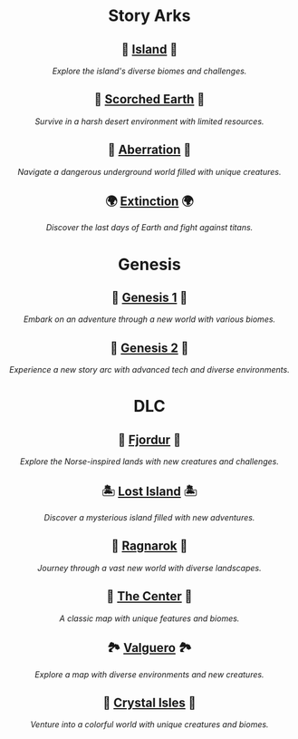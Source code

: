 <div style="text-align: center;">

<h1><strong>Story Arks</strong></h1>

<h2>🌴 <a href="Island.md">Island</a> 🌴</h2>
<p><em>Explore the island's diverse biomes and challenges.</em></p>

<h2>🌵 <a href="Scorched-Earth.md">Scorched Earth</a> 🌵</h2>
<p><em>Survive in a harsh desert environment with limited resources.</em></p>

<h2>🦠 <a href="Aberration.md">Aberration</a> 🦠</h2>
<p><em>Navigate a dangerous underground world filled with unique creatures.</em></p>

<h2>🌍 <a href="Extinction.md">Extinction</a> 🌍</h2>
<p><em>Discover the last days of Earth and fight against titans.</em></p>

<h1><strong>Genesis</strong></h1>

<h2>🌌 <a href="Genesis1.md">Genesis 1</a> 🌌</h2>
<p><em>Embark on an adventure through a new world with various biomes.</em></p>

<h2>🚀 <a href="Genesis2.md">Genesis 2</a> 🚀</h2>
<p><em>Experience a new story arc with advanced tech and diverse environments.</em></p>

<h1><strong>DLC</strong></h1>

<h2>🏰 <a href="Fjordur.md">Fjordur</a> 🏰</h2>
<p><em>Explore the Norse-inspired lands with new creatures and challenges.</em></p>

<h2>🏝️ <a href="Lost-Island.md">Lost Island</a> 🏝️</h2>
<p><em>Discover a mysterious island filled with new adventures.</em></p>

<h2>🌋 <a href="Ragnarok.md">Ragnarok</a> 🌋</h2>
<p><em>Journey through a vast new world with diverse landscapes.</em></p>

<h2>🌲 <a href="TheCenter.md">The Center</a> 🌲</h2>
<p><em>A classic map with unique features and biomes.</em></p>

<h2>🏞️ <a href="Valguero.md">Valguero</a> 🏞️</h2>
<p><em>Explore a map with diverse environments and new creatures.</em></p>

<h2>💎 <a href="Crystal-Isles.md">Crystal Isles</a> 💎</h2>
<p><em>Venture into a colorful world with unique creatures and biomes.</em></p>

</div>

